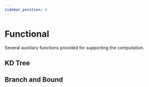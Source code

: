 ```yaml
---
sidebar_position: 4
---
```


# Functional

Several auxiliary functions provided for supporting the computation.

## KD Tree

## Branch and Bound

